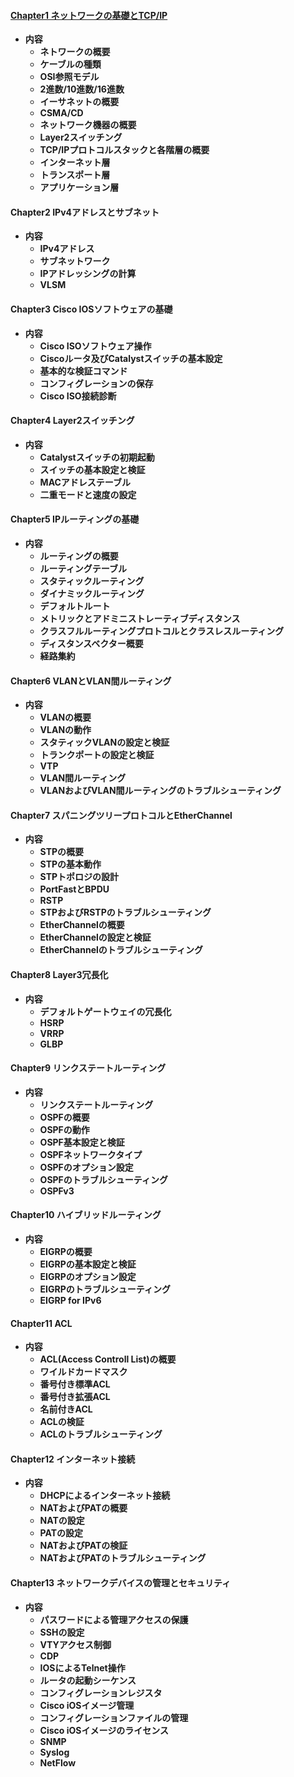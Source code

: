 ####    [Chapter1 ネットワークの基礎とTCP/IP](https://github.com/yhidetoshi/Network_Study/tree/master/NA-ver/chapter1/)
- **内容**
  - **ネトワークの概要**
  - **ケーブルの種類**
  - **OSI参照モデル**
  - **2進数/10進数/16進数**
  - **イーサネットの概要**
  - **CSMA/CD**
  - **ネットワーク機器の概要**
  - **Layer2スイッチング**
  - **TCP/IPプロトコルスタックと各階層の概要**
  - **インターネット層**
  - **トランスポート層**
  - **アプリケーション層**
   
#### Chapter2   IPv4アドレスとサブネット
- **内容**
  - **IPv4アドレス**
  - **サブネットワーク**
  - **IPアドレッシングの計算**
  - **VLSM**

#### Chapter3   Cisco IOSソフトウェアの基礎
- **内容**
  - **Cisco ISOソフトウェア操作**
  - **Ciscoルータ及びCatalystスイッチの基本設定**
  - **基本的な検証コマンド**
  - **コンフィグレーションの保存**
  - **Cisco ISO接続診断**

#### Chapter4 Layer2スイッチング
- **内容**
  - **Catalystスイッチの初期起動**
  - **スイッチの基本設定と検証**
  - **MACアドレステーブル**
  - **二重モードと速度の設定**

#### Chapter5 IPルーティングの基礎
- **内容**
  - **ルーティングの概要**
  - **ルーティングテーブル**
  - **スタティックルーティング**
  - **ダイナミックルーティング**
  - **デフォルトルート**
  - **メトリックとアドミニストレーティブディスタンス**
  - **クラスフルルーティングプロトコルとクラスレスルーティング**
  - **ディスタンスベクター概要**
  - **経路集約**
  
#### Chapter6 VLANとVLAN間ルーティング
- **内容**
  - **VLANの概要**
  - **VLANの動作**
  - **スタティックVLANの設定と検証**
  - **トランクポートの設定と検証**
  - **VTP**
  - **VLAN間ルーティング**
  - **VLANおよびVLAN間ルーティングのトラブルシューティング**
  
#### Chapter7 スパニングツリープロトコルとEtherChannel
- **内容**
  - **STPの概要**
  - **STPの基本動作**
  - **STPトポロジの設計**
  - **PortFastとBPDU**
  - **RSTP**
  - **STPおよびRSTPのトラブルシューティング** 
  - **EtherChannelの概要**
  - **EtherChannelの設定と検証**
  - **EtherChannelのトラブルシューティング**
  
#### Chapter8 Layer3冗長化
- **内容**
  - **デフォルトゲートウェイの冗長化**
  - **HSRP**
  - **VRRP**
  - **GLBP**


#### Chapter9 リンクステートルーティング
- **内容**
  - **リンクステートルーティング**
  - **OSPFの概要**
  - **OSPFの動作**
  - **OSPF基本設定と検証**
  - **OSPFネットワークタイプ**
  - **OSPFのオプション設定**
  - **OSPFのトラブルシューティング**
  - **OSPFv3**

#### Chapter10 ハイブリッドルーティング
- **内容**
  - **EIGRPの概要**
  - **EIGRPの基本設定と検証**
  - **EIGRPのオプション設定**
  - **EIGRPのトラブルシューティング**
  - **EIGRP for IPv6**
 
  

#### Chapter11 ACL
- **内容**
  - **ACL(Access Controll List)の概要**
  - **ワイルドカードマスク**
  - **番号付き標準ACL**
  - **番号付き拡張ACL**
  - **名前付きACL**
  - **ACLの検証**
  - **ACLのトラブルシューティング**


#### Chapter12 インターネット接続
- **内容**
  - **DHCPによるインターネット接続**
  - **NATおよびPATの概要**
  - **NATの設定**
  - **PATの設定**
  - **NATおよびPATの検証**
  - **NATおよびPATのトラブルシューティング**

#### Chapter13 ネットワークデバイスの管理とセキュリティ
- **内容**
  - **パスワードによる管理アクセスの保護**
  - **SSHの設定**
  - **VTYアクセス制御**
  - **CDP**
  - **IOSによるTelnet操作**
  - **ルータの起動シーケンス**
  - **コンフィグレーションレジスタ**
  - **Cisco iOSイメージ管理**
  - **コンフィグレーションファイルの管理**
  - **Cisco iOSイメージのライセンス**
  - **SNMP**
  - **Syslog**
  - **NetFlow**

